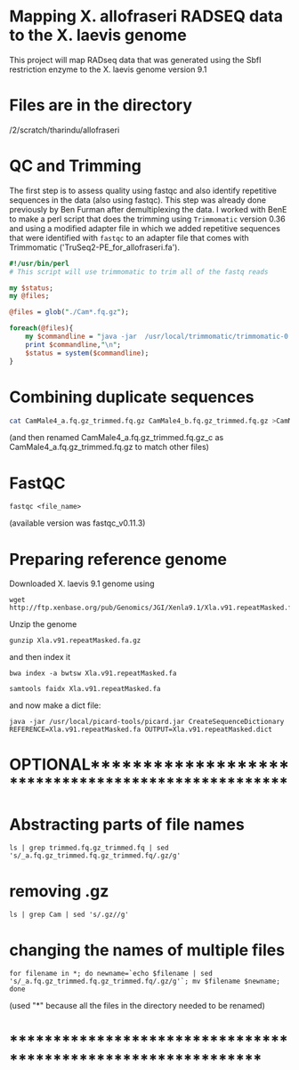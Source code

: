 # Mapping X. allofraseri RADSEQ data to the X. laevis genome

This project will map RADseq data that was generated using the SbfI restriction enzyme to the X. laevis genome version 9.1

# Files are in the directory

/2/scratch/tharindu/allofraseri

# QC and Trimming 
The first step is to assess quality using fastqc and also identify repetitive sequences in the data (also using fastqc).  This step was already done previously by Ben Furman after demultiplexing the data.  I worked with BenE to make a perl script that does the trimming using `Trimmomatic` version 0.36 and using a modified adapter file in which we added repetitive sequences that were identified with `fastqc` to an adapter file that comes with Trimmomatic ('TruSeq2-PE_for_allofraseri.fa').

```perl
#!/usr/bin/perl
# This script will use trimmomatic to trim all of the fastq reads  

my $status;
my @files;

@files = glob("./Cam*.fq.gz");

foreach(@files){
    my $commandline = "java -jar  /usr/local/trimmomatic/trimmomatic-0.36.jar SE -phred33 -trimlog ".$_."_log.txt ".$_." ".$_."_trimmed.fq.gz ILLUMINACLIP:./TruSeq2-PE_for_allofraseri.fa:2:30:10 LEADING:3 TRAILING:3 SLIDINGWINDOW:4:15 MINLEN:36";
    print $commandline,"\n";
    $status = system($commandline);
}

```
# Combining duplicate sequences

```bash
cat CamMale4_a.fq.gz_trimmed.fq.gz CamMale4_b.fq.gz_trimmed.fq.gz >CamMale4_a.fq.gz_trimmed.fq.gz_c
```

(and then renamed CamMale4_a.fq.gz_trimmed.fq.gz_c as CamMale4_a.fq.gz_trimmed.fq.gz to match other files)

# FastQC

```
fastqc <file_name>
```
(available version was fastqc_v0.11.3)

# Preparing reference genome

Downloaded X. laevis 9.1 genome using
```
wget http://ftp.xenbase.org/pub/Genomics/JGI/Xenla9.1/Xla.v91.repeatMasked.fa.gz
```
Unzip the genome
```
gunzip Xla.v91.repeatMasked.fa.gz
```
and then index it
```
bwa index -a bwtsw Xla.v91.repeatMasked.fa

samtools faidx Xla.v91.repeatMasked.fa
```
and now make a dict file:
```
java -jar /usr/local/picard-tools/picard.jar CreateSequenceDictionary REFERENCE=Xla.v91.repeatMasked.fa OUTPUT=Xla.v91.repeatMasked.dict

```
#  OPTIONAL***************************************************
# Abstracting parts of file names
```
ls | grep trimmed.fq.gz_trimmed.fq | sed 's/_a.fq.gz_trimmed.fq.gz_trimmed.fq/.gz/g'
```
# removing .gz

```
ls | grep Cam | sed 's/.gz//g'
```
# changing the names of multiple files
```
for filename in *; do newname=`echo $filename | sed 's/_a.fq.gz_trimmed.fq.gz_trimmed.fq/.gz/g'`; mv $filename $newname; done
```
(used "*" because all the files in the directory needed to be renamed)

# *************************************************************




